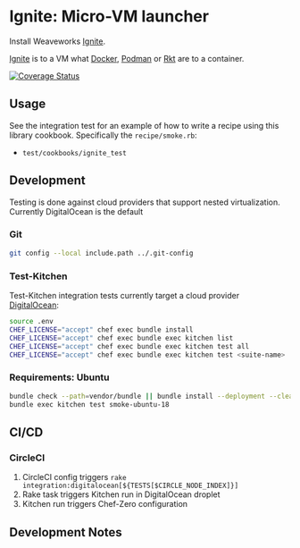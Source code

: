 # Ignite: Micro-VM launcher

Install Weaveworks [Ignite](https://ignite.readthedocs.io/en/stable/index.html).

[Ignite](https://ignite.readthedocs.io/en/stable/index.html) is to a VM what
[Docker](https://hub.docker.io), [Podman](https://podman.io) or
[Rkt](http://coreos.com/rkt) are to a container.

[![Coverage Status](https://coveralls.io/repos/github/BegleyBrothers/cookbook-ignite/badge.svg?branch=develop)](https://coveralls.io/github/BegleyBrothers/cookbook-ignite?branch=develop)

## Usage

See the integration test for an example of how to write a recipe using this
library cookbook.  Specifically the `recipe/smoke.rb`:

- `test/cookbooks/ignite_test`

## Development

Testing is done against cloud providers that support nested virtualization.
Currently DigitalOcean is the default

### Git

```bash
git config --local include.path ../.git-config
```

### Test-Kitchen

Test-Kitchen integration tests currently target a cloud provider
[DigitalOcean]():

```bash
source .env
CHEF_LICENSE="accept" chef exec bundle install
CHEF_LICENSE="accept" chef exec bundle exec kitchen list
CHEF_LICENSE="accept" chef exec bundle exec kitchen test all
CHEF_LICENSE="accept" chef exec bundle exec kitchen test <suite-name>
```

### Requirements: Ubuntu

```bash
bundle check --path=vendor/bundle || bundle install --deployment --clean --without production test --jobs=1 --retry=3
bundle exec kitchen test smoke-ubuntu-18
```

## CI/CD

### CircleCI

1. CircleCI config triggers `rake integration:digitalocean[${TESTS[$CIRCLE_NODE_INDEX]}]`
1. Rake task triggers Kitchen run in DigitalOcean droplet
1. Kitchen run triggers Chef-Zero configuration

## Development Notes
